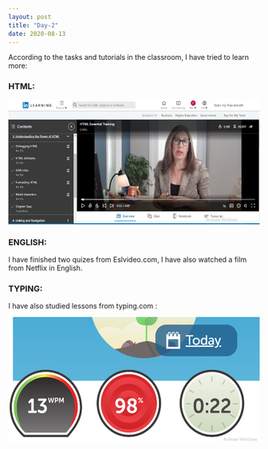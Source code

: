 ```yaml
---
layout: post
title: "Day-2"
date: 2020-08-13
---
```


According to the tasks and tutorials in  the classroom, I have tried to learn more:

<h3> HTML: </h3>

<img src="/Images/htmlLinkedin1.png" alt="day1" height="250">

<h3> ENGLISH: </h3>
I have finished two quizes from Eslvideo.com, I have also watched a film from Netflix in English.

<h3> TYPING: </h3>

I have also studied lessons from  typing.com :

<img src="/Images/Typing1.png" alt="day1" height="250">

